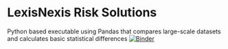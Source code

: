 # LexisNexis Risk Solutions
Python based executable using Pandas that compares large-scale datasets and calculates basic statistical differences 
[![Binder](https://mybinder.org/badge_logo.svg)](https://mybinder.org/v2/gh/sbai83100/LexisNexisRiskSolutions/master)
